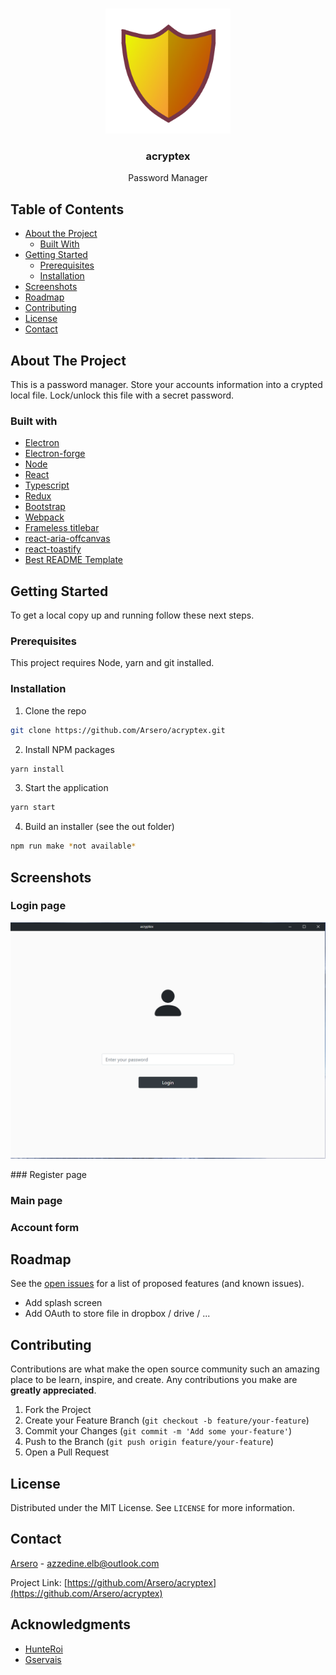 <!--
*** Thanks for checking out this README Template. If you have a suggestion that would
*** make this better, please fork the repo and create a pull request or simply open
*** an issue with the tag "enhancement".
*** Thanks again! Now go create something AMAZING! :D
-->

<!-- PROJECT SHIELDS -->
<!--
*** I'm using markdown "reference style" links for readability.
*** Reference links are enclosed in brackets [ ] instead of parentheses ( ).
*** See the bottom of this document for the declaration of the reference variables
*** for contributors-url, forks-url, etc. This is an optional, concise syntax you may use.
*** https://www.markdownguide.org/basic-syntax/#reference-style-links
-->

<!-- PROJECT LOGO -->
<br />
<p align="center">
    <img src="resources/icons/shield.png" alt="Logo" width="200" height="200">

  <h3 align="center">acryptex</h3>

  <p align="center">
    Password Manager
    <br />
</p>

<!-- TABLE OF CONTENTS -->

## Table of Contents

- [About the Project](#about-the-project)
  - [Built With](#built-with)
- [Getting Started](#getting-started)
  - [Prerequisites](#prerequisites)
  - [Installation](#installation)
- [Screenshots](#screenshots)
- [Roadmap](#roadmap)
- [Contributing](#contributing)
- [License](#license)
- [Contact](#contact)

## About The Project

This is a password manager. Store your accounts information into a crypted local file. Lock/unlock this file with a secret password.

### Built with

- [Electron](https://www.electronjs.org/)
- [Electron-forge](https://github.com/electron-userland/electron-forge)
- [Node](https://nodejs.org/en/about/)
- [React](https://github.com/facebook/react)
- [Typescript](https://www.typescriptlang.org/)
- [Redux](https://redux.js.org/)
- [Bootstrap](https://getbootstrap.com/)
- [Webpack](https://github.com/webpack/webpack)
- [Frameless titlebar](https://github.com/Cristian006/frameless-titlebar)
- [react-aria-offcanvas](https://github.com/neosiae/react-aria-offcanvas)
- [react-toastify](https://github.com/fkhadra/react-toastify)
- [Best README Template](https://github.com/othneildrew/Best-README-Template)

<!-- GETTING STARTED -->

## Getting Started

To get a local copy up and running follow these next steps.

### Prerequisites

This project requires Node, yarn and git installed.

### Installation

1. Clone the repo

```sh
git clone https://github.com/Arsero/acryptex.git
```

2. Install NPM packages

```sh
yarn install
```

3. Start the application

```sh
yarn start
```

4. Build an installer (see the out folder)

```sh
npm run make *not available*
```

## Screenshots

### Login page

<p align="center">
    <img src="resources/images/login.png" alt="Image no available...">
</p>
### Register page

### Main page

### Account form

<!-- ROADMAP -->

## Roadmap

See the [open issues](https://github.com/Arsero/acryptex_old/issues) for a list of proposed features (and known issues).

- Add splash screen
- Add OAuth to store file in dropbox / drive / ...

<!-- CONTRIBUTING -->

## Contributing

Contributions are what make the open source community such an amazing place to be learn, inspire, and create. Any contributions you make are **greatly appreciated**.

1. Fork the Project
2. Create your Feature Branch (`git checkout -b feature/your-feature`)
3. Commit your Changes (`git commit -m 'Add some your-feature'`)
4. Push to the Branch (`git push origin feature/your-feature`)
5. Open a Pull Request

## License

Distributed under the MIT License. See `LICENSE` for more information.

<!-- CONTACT -->

## Contact

[Arsero](https://github.com/Arsero) - azzedine.elb@outlook.com

Project Link: [https://github.com/Arsero/acryptex](https://github.com/Arsero/acryptex)

<!-- ACKNOWLEDGMENTS -->

## Acknowledgments

- [HunteRoi](https://github.com/HunteRoi)
- [Gservais](https://github.com/Gservais)
